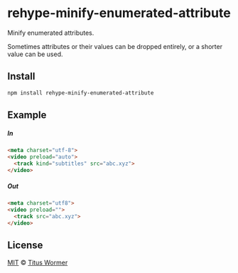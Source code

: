 <!--This file is generated by `build-packages.js`-->

# rehype-minify-enumerated-attribute

Minify enumerated attributes.

Sometimes attributes or their values can be dropped entirely, or a shorter
value can be used.

## Install

```sh
npm install rehype-minify-enumerated-attribute
```

## Example

##### In

```html
<meta charset="utf-8">
<video preload="auto">
  <track kind="subtitles" src="abc.xyz">
</video>
```

##### Out

```html
<meta charset="utf8">
<video preload="">
  <track src="abc.xyz">
</video>
```

## License

[MIT](https://github.com/rehypejs/rehype-minify/blob/master/license) © [Titus Wormer](https://wooorm.com)
